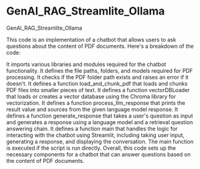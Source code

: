 # GenAI_RAG_Streamlite_Ollama
GenAI_RAG_Streamlite_Ollama

This code is an implementation of a chatbot that allows users to ask questions about the content of PDF documents. Here's a breakdown of the code:

It imports various libraries and modules required for the chatbot functionality.
It defines the file paths, folders, and models required for PDF processing.
It checks if the PDF folder path exists and raises an error if it doesn't.
It defines a function load_and_chunk_pdf that loads and chunks PDF files into smaller pieces of text.
It defines a function vectorDBLoader that loads or creates a vector database using the Chroma library for vectorization.
It defines a function process_llm_response that prints the result value and sources from the given language model response.
It defines a function generate_response that takes a user's question as input and generates a response using a language model and a retrieval question answering chain.
It defines a function main that handles the logic for interacting with the chatbot using Streamlit, including taking user input, generating a response, and displaying the conversation.
The main function is executed if the script is run directly.
Overall, this code sets up the necessary components for a chatbot that can answer questions based on the content of PDF documents.
